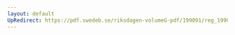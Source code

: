 ```yaml
---
layout: default
UpRedirect: https://pdf.swedeb.se/riksdagen-volumeG-pdf/199091/reg_199091/reg_199091_0099.pdf
---
```

